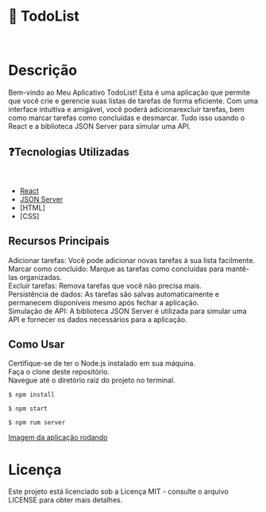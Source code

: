 <h1>🚀 TodoList </h1> <br>

# Descrição <br>
Bem-vindo ao Meu Aplicativo TodoList! Esta é uma aplicação que permite que você crie e gerencie suas listas de tarefas de forma eficiente. Com uma interface intuitiva e amigável, você poderá adicionarexcluir tarefas, bem como marcar tarefas como concluídas e desmarcar. Tudo isso usando o React e a biblioteca JSON Server para simular uma API.

<h2>❓Tecnologias Utilizadas</h2> <br>

- [React](https://react.dev/)
- [JSON Server](https://www.npmjs.com/package/json-server)
- [HTML]
- [CSS]

## Recursos Principais <br>

Adicionar tarefas: Você pode adicionar novas tarefas à sua lista facilmente. <br>
Marcar como concluído: Marque as tarefas como concluídas para mantê-las organizadas. <br>
Excluir tarefas: Remova tarefas que você não precisa mais. <br>
Persistência de dados: As tarefas são salvas automaticamente e permanecem disponíveis mesmo após fechar a aplicação. <br>
Simulação de API: A biblioteca JSON Server é utilizada para simular uma API e fornecer os dados necessários para a aplicação. <br>

## Como Usar <br>
Certifique-se de ter o Node.js instalado em sua máquina. <br>
Faça o clone deste repositório. <br>
Navegue até o diretório raiz do projeto no terminal. <br>

```Execute o comando para instalar as dependências necessárias:
$ npm install
```

```Execute o comando npm para iniciar a aplicação react
$ npm start
```

```Execute o comando npm para inicializar o json-server
$ npm rum server
```

[Imagem da aplicação rodando](./reacttodo.png)

# Licença
Este projeto está licenciado sob a Licença MIT - consulte o arquivo LICENSE para obter mais detalhes.
